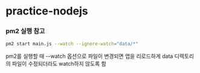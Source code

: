 # practice-nodejs
### pm2 실행 참고
```sh
pm2 start main.js --watch --ignore-watch="data/*"
```
pm2를 실행할 때 --watch 옵션으로 파일이 변경되면 앱을 리로드하게
data 디렉토리의 파일이 수정되더라도 watch하지 않도록 함